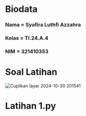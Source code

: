 # Biodata

### Nama = Syafira Luthfi Azzahra

### Kelas = TI.24.A.4

### NIM = 321410353

# Soal Latihan

![Cuplikan layar 2024-10-30 201541](https://github.com/user-attachments/assets/4ae7e6ce-b0e8-445a-b424-51e3bb16eecd)

# Latihan 1.py


